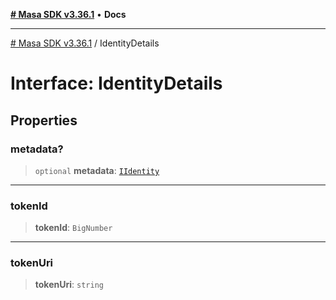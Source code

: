 [**# Masa SDK v3.36.1**](../README.md) • **Docs**

***

[# Masa SDK v3.36.1](../globals.md) / IdentityDetails

# Interface: IdentityDetails

## Properties

### metadata?

> `optional` **metadata**: [`IIdentity`](IIdentity.md)

***

### tokenId

> **tokenId**: `BigNumber`

***

### tokenUri

> **tokenUri**: `string`
